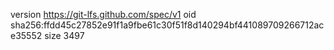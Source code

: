 version https://git-lfs.github.com/spec/v1
oid sha256:ffdd45c27852e91f1a9fbe61c30f51f8d140294bf441089709266712ace35552
size 3497
